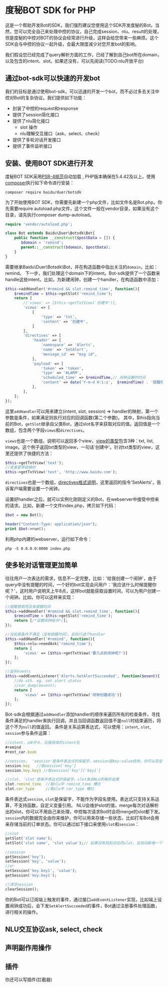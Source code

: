 # 度秘BOT SDK for PHP
这是一个帮助开发Bot的SDK，我们强烈建议您使用这个SDK开发度秘的Bot。当然，您可以完全自己来处理中控的协议，自己完成session、nlu、result的处理，但是度秘的中控对BOT的协议会经常进行升级，这样会给您带来一些麻烦。这个SDK会与中控的协议一起升级，会最大限度减少对您开发bot的影响。

我们假设您已经完成了query解析方面的工作，已经了解到自己bot所在domain，以及包含的intent、slot。如果还没有，可以先阅读(TODO:nlu开放平台)

## 通过bot-sdk可以快速的开发bot
我们的目标是通过使用bot-sdk，可以迅速的开发一个bot，而不必过多去关注中控对Bot的复杂协议。我们提供如下功能：

* 封装了中控的request和response
* 提供了session简化接口
* 提供了nlu简化接口
    * slot 操作
    * nlu理解交互接口（ask、select、check）
* 提供了多轮对话开发接口
* 提供了事件监听接口

## 安装、使用BOT SDK进行开发 
度秘BOT SDK采用[PSR-4规范](http://www.php-fig.org/psr/psr-4/)自动加载 , PHP版本确保在5.4.42及以上。使用[composer](https://getcomposer.org/)执行如下命令进行安装：
```shell
composer require baidu/duer/botsdk
```

为了开始使用BOT SDK，你需要先新建一个php文件，比如文件名是Bot.php。你先需要require autoload.php文件，这个文件一般在vendor目录，如果没有这个目录，请先执行composer dump-autoload。

```php
require 'vendor/autoload.php';

class Bot extends Baidu\Duer\Botsdk\Bot{
    public function __construct($postData = []) {
       $domain = 'remind';
       parent::__construct($domain, $postData); 
    }
}
```
需要继承Baidu\Duer\Botsdk\Bot，并在构造函数中指出关注的`domain`，比如：remind。 下一步，我们处理这个domain下的intent。Bot-sdk提供了一个函数来handle这些intent。比如，为新建闹钟，创建一个handler，在构造函数中添加：

```php
$this->addHandler('#remind && slot.remind_time', function(){
    $remindTime = $this->getSlot('remind_time');
    return [
        //'views' => [$this->getTxtView('创建中')],
        'views' => [
            [
                'type' => 'txt',
                'content' => '创建中',
            ]
        ],
        'directives' => [
            'header' => [
                'namespace' => 'Alerts',
                'name' => 'SetAlert',
                'message_id' => "msg id", 
            ],
            'payload' => [
                'token' => 'token',
                'type' => 'ALARM',
                'scheduled_time' => $remindTime,// 闹钟设置的时间
                'content' => date('Y-m-d H:i:s',  $remindTime) . '提醒你', 
            ],
        ],
    ];
});
```
这里`addHandler`可以用来建立(intent, slot, session) => handler的映射，第一个参数是条件，如果满足则执行对应的回调函数(第二个参数)。
其中，$this指向当前的Bot，`getSlot`继承自父类Bot，通过slot名字来获取对应的值。返回值是一个数组，包含两个字段`views`和`directives`。

`views`也是一个数组，说明可以返回多个view，[view的类型](https://github.com/dueros/dumi_doc/blob/master/doc/api/response.md#views)包含3种：txt, list, image。这个例子返回txt类型的view，一句话'创建中'。针对txt类型的view，这里还提供了快捷的方法：

```php
$this->getTxtView('text');
//或者是带链接的
$this->getTxtView('text', 'http://www.baidu.com');
```

`directives`也是一个数组，[directives格式说明](https://github.com/dueros/dumi_doc/blob/master/doc/api/response.md#directives)，这里返回的指令'SetAlerts'，告诉客户端需要设置一个闹钟。

设置好handler之后，就可以实例化刚刚定义的Bot，在webserver中接受中控来的请求。比如，新建一个文件index.php，拷贝如下代码：
```php
$bot = new Bot();

header("Content-Type: application/json");
print $bot->run();

```

利用php内建的webserver，运行如下命令：
```shell
php -S 0.0.0.0:8000 index.php
```

## 使多轮对话管理更加简单
往往用户一次表达的需求，信息不一定完整，比如：'给我创建一个闹钟'，由于query中没有提醒的时间，一个好的bot实现会问用户：'我应该什么时候提醒你呢？'，这时用户说明天上午8点，这样bot就能获取设置时间，可以为用户创建一个闹钟。比如，你可以这样来实现：

```php
//提醒意图而且有提醒时间
$this->addHandler('#remind && slot.remind_time', function(){
    $remindTime = $this->getSlot('remind_time');
    return [/*设置闹钟指令*/];
});

//当前面条件不满足（没有提醒时间），会执行这个handler
$this->addHandler('#remind', function(){
    $this->nlu->needAsk('remind_time');
    return [
        'views' => [$this->getTxtView('要几点的闹钟呢?')]
    ];
});

//监听events
$this->addEventListener('Alerts.SetAlertSucceeded', function($event){
    //do sth. eg. set alert status 
    //var_dump($event);
    return [
        'views' => [$this->getTxtView('闹钟创建成功')]
    ];
});
```
Bot-sdk会根据通过`addHandler`添加handler的顺序来遍历所有的检查条件，寻找条件满足的handler来执行回调，并且当回调函数返回值不是`null`时结束遍历，将这个不为`null`的值返回。
条件是关系运算表达式，可以使用：`intent`, `slot`, `session`参与条件运算：
```javascript
//intent，以#开头，后接具体的intent名
#remind 
#rent_car.book

//session,  'session'是条件表达式的保留字。session是key-value结构，你可以完全自由的使用。
session.key   //取session['key']
session.key.key1 //取session['key']['key1']

//slot, 'slot'是条件表达式的保留字。slot来自NLU的解析结果
slot.remind_time  //取nlu中 remind_time 槽位
slot.car_type     //取nlu中 car_type 槽位
```
条件表达式`session`, `slot`是保留字，不能作为字段名使用。表达式只支持关系运算，不支持函数，自定义变量引用。
NLU会维护slot的值，merge每次对话解析出的slot，你可以不用自己来处理，中控每次请求Bot时会将merge的slot都下发。`session`内的数据完全由你来维护，你可以用来存储一些状态，比如打车Bot会用来存储当前的订单状态。你可以通过如下接口来使用`slot`和`session`：
```php
//slot
getSlot('slot name');
setSlot('slot name', 'slot value');// 如果没有找到对应的slot，会自动新增一个slot

//session
getSession('key');
setSession('key', 'value');
//or
setSession('key.key1', 'value');
getSession('key.key1');

//清空session
clearSession();
```

你的Bot可以订阅端上触发的事件，通过接口`addEventListener`实现，比如端上设置闹钟成功后，会下发`SetAlertSucceeded`的事件，Bot通过注册事件处理函数，进行相关的操作。

## NLU交互协议ask, select, check

## 声明副作用操作

## 插件
你还可以写插件(拦截器)

